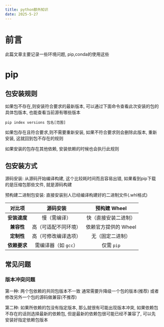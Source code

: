 ```yaml
---
title: python额外知识
date: 2025-5-27
---
```


# 前言

此篇文章主要记录一些环境问题, pip,conda的使用这些

# pip

## 包安装规则

如果包不存在,则安装符合要求的最新版本, 可以通过下面命令查看此次安装的包的具体包版本, 也能查看当前源有哪些版本

```
pip index versions 包名[范围]
```

如果包存在且符合要求,则不需要重新安装, 如果不符合要求则会删除此版本, 重新安装, 这就回到包不存在的规则

如果安装的包存在其他依赖, 安装依赖的时候也会执行此规则

## 包安装方式

源码安装: 从源码开始编译构建, 这个比较耗时间而且容易出错, 如果看到pip下载的是压缩包那些文件, 就是源码构建

预构建二进制包安装: 直接安装别人已经编译构建好的二进制文件(.whl格式)

|    对比项    |       源码安装       |     预构建 Wheel     |
| :----------: | :------------------: | :------------------: |
| **安装速度** |     慢（需编译）     | 快（直接安装二进制） |
|  **兼容性**  | 高（可适配不同环境） | 依赖官方提供的 Wheel |
|  **定制性**  | 高（可修改编译选项） |   无（固定二进制）   |
| **依赖要求** | 需编译器（如 `gcc`） |      仅需 `pip`      |





## 常见问题

### 版本冲突问题

第一种: 两个包依赖的共同包版本不一致   通常需要升降级一个包的版本(推荐) 或者修改另外一个包的源码做兼容(不推荐)

第二种: 如果所依赖的包没有指定版本, 那么就很有可能出现版本冲突, 如果依赖包不存在的话则选择最新的依赖包, 但是最新的依赖包很可能已经不兼容了, 可以先安装好指定依赖包版本
